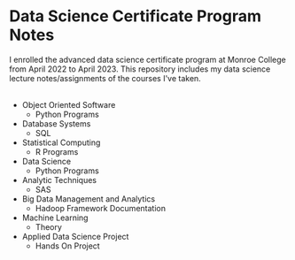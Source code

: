 # Data Science Certificate Program Notes

I enrolled the advanced data science certificate program at Monroe College from April 2022 to April 2023. This repository includes my data science lecture notes/assignments of the courses I've taken. <br/> <br/>
* Object Oriented Software <br/>
  - Python Programs
* Database Systems
  - SQL
* Statistical Computing
  - R Programs
* Data Science
  - Python Programs
* Analytic Techniques
  - SAS
* Big Data Management and Analytics
  - Hadoop Framework Documentation
* Machine Learning
  - Theory 
* Applied Data Science Project 
  - Hands On Project
